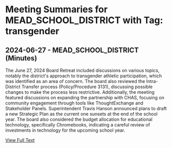 # Meeting Summaries for MEAD_SCHOOL_DISTRICT with Tag: transgender

## 2024-06-27 - MEAD_SCHOOL_DISTRICT (Minutes)

The June 27, 2024 Board Retreat included discussions on various topics, notably the district's approach to transgender athletic participation, which was identified as an area of concern. The board also reviewed the Intra-District Transfer process (Policy/Procedure 3131), discussing possible changes to make the process less restrictive. Additionally, the meeting featured discussions on expanding the partnership with CHAS, focusing on community engagement through tools like ThoughtExchange and Stakeholder Panels. Superintendent Travis Hanson announced plans to draft a new Strategic Plan as the current one sunsets at the end of the school year. The board also considered the budget allocation for educational technology, specifically Chromebooks, indicating a careful review of investments in technology for the upcoming school year.

[View Full Text](https://raw.githubusercontent.com/VoronoiPerspectives/WashingtonStateSchoolBoardExplorer/refs/heads/main/data/countries/usa/states/wa/counties/spokane/school_boards/mead_school_district/2024/processed/2024-06-27-boardretreat-minutes.txt)

